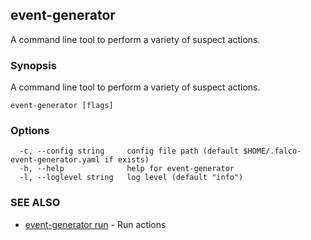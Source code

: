## event-generator

A command line tool to perform a variety of suspect actions.

### Synopsis

A command line tool to perform a variety of suspect actions.

```
event-generator [flags]
```

### Options

```
  -c, --config string     config file path (default $HOME/.falco-event-generator.yaml if exists)
  -h, --help              help for event-generator
  -l, --loglevel string   log level (default "info")
```

### SEE ALSO

* [event-generator run](event-generator_run.md)	 - Run actions

